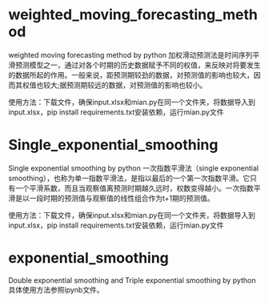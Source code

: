 # weighted_moving_forecasting_method
weighted moving forecasting method by python
加权滑动预测法是时间序列平滑预测模型之一，通过对各个时期的历史数据赋予不同的权值，来反映对将要发生的数据所起的作用。一般来说，距预测期较劲的数据，对预测值的影响也较大，因而其权值也较大;据预测期较远的数据，对预测值的影响也较小。

使用方法：下载文件，确保input.xlsx和mian.py在同一个文件夹，将数据导入到input.xlsx，pip install requirements.txt安装依赖，运行mian.py文件
# Single_exponential_smoothing
Single exponential smoothing by python
一次指数平滑法（single exponential smoothing），也称为单一指数平滑法，是指以最后的一个第一次指数平滑。它只有一个平滑系数，而且当观察值离预测时期越久远时，权数变得越小。一次指数平滑是以一段时期的预测值与观察值的线性组合作为t+1期的预测值。

使用方法：下载文件，确保input.xlsx和mian.py在同一个文件夹，将数据导入到input.xlsx，pip install requirements.txt安装依赖，运行mian.py文件

# exponential_smoothing
Double exponential smoothing and Triple exponential smoothing by python
具体使用方法参照ipynb文件。
